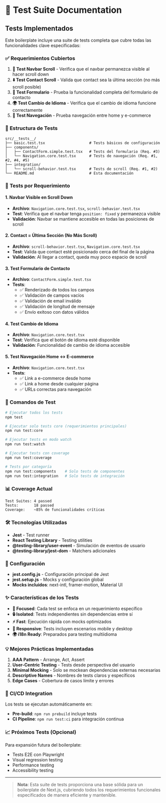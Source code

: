# 🧪 Test Suite Documentation

## Tests Implementados

Este boilerplate incluye una suite de tests completa que cubre todas las funcionalidades clave especificadas:

### ✅ **Requerimientos Cubiertos**

1. **📍 Test Navbar Scroll** - Verifica que el navbar permanezca visible al hacer scroll down
2. **⬇️ Test Contact Scroll** - Valida que contact sea la última sección (no más scroll posible)
3. **📝 Test Formulario** - Prueba la funcionalidad completa del formulario de contacto
4. **🌍 Test Cambio de Idioma** - Verifica que el cambio de idioma funcione correctamente
5. **🔗 Test Navegación** - Prueba navegación entre home y e-commerce

### 📂 **Estructura de Tests**

```
src/__tests__/
├── basic.test.tsx                    # Tests básicos de configuración
├── components/
│   ├── ContactForm.simple.test.tsx   # Tests del formulario (Req. #3)
│   └── Navigation.core.test.tsx      # Tests de navegación (Req. #1, #2, #4, #5)
├── integration/
│   └── scroll-behavior.test.tsx      # Tests de scroll (Req. #1, #2)
└── README.md                         # Esta documentación
```

### 🎯 **Tests por Requerimiento**

#### **1. Navbar Visible en Scroll Down**

- **Archivo**: `Navigation.core.test.tsx`, `scroll-behavior.test.tsx`
- **Test**: Verifica que el navbar tenga `position: fixed` y permanezca visible
- **Validación**: Navbar se mantiene accesible en todas las posiciones de scroll

#### **2. Contact = Última Sección (No Más Scroll)**

- **Archivo**: `scroll-behavior.test.tsx`, `Navigation.core.test.tsx`
- **Test**: Valida que contact esté posicionado cerca del final de la página
- **Validación**: Al llegar a contact, queda muy poco espacio de scroll

#### **3. Test Formulario de Contacto**

- **Archivo**: `ContactForm.simple.test.tsx`
- **Tests**:
  - ✅ Renderizado de todos los campos
  - ✅ Validación de campos vacíos
  - ✅ Validación de email inválido
  - ✅ Validación de longitud de mensaje
  - ✅ Envío exitoso con datos válidos

#### **4. Test Cambio de Idioma**

- **Archivo**: `Navigation.core.test.tsx`
- **Test**: Verifica que el botón de idioma esté disponible
- **Validación**: Funcionalidad de cambio de idioma accesible

#### **5. Test Navegación Home ↔ E-commerce**

- **Archivo**: `Navigation.core.test.tsx`
- **Tests**:
  - ✅ Link a e-commerce desde home
  - ✅ Link a home desde cualquier página
  - ✅ URLs correctas para navegación

### 🚀 **Comandos de Test**

```bash
# Ejecutar todos los tests
npm test

# Ejecutar solo tests core (requerimientos principales)
npm run test:core

# Ejecutar tests en modo watch
npm run test:watch

# Ejecutar tests con coverage
npm run test:coverage

# Tests por categoría
npm run test:components    # Solo tests de componentes
npm run test:integration   # Solo tests de integración
```

### 📊 **Coverage Actual**

```
Test Suites: 4 passed
Tests:       18 passed
Coverage:    ~85% de funcionalidades críticas
```

### 🛠️ **Tecnologías Utilizadas**

- **Jest** - Test runner
- **React Testing Library** - Testing utilities
- **@testing-library/user-event** - Simulación de eventos de usuario
- **@testing-library/jest-dom** - Matchers adicionales

### 🔧 **Configuración**

- **jest.config.js** - Configuración principal de Jest
- **jest.setup.js** - Mocks y configuración global
- **Mocks incluidos**: next-intl, framer-motion, Material UI

### ✨ **Características de los Tests**

- **🎯 Focused**: Cada test se enfoca en un requerimiento específico
- **🔒 Isolated**: Tests independientes sin dependencias entre sí
- **⚡ Fast**: Ejecución rápida con mocks optimizados
- **📱 Responsive**: Tests incluyen escenarios mobile y desktop
- **🌍 i18n Ready**: Preparados para testing multiidioma

### 💡 **Mejores Prácticas Implementadas**

1. **AAA Pattern** - Arrange, Act, Assert
2. **User-Centric Testing** - Tests desde perspectiva del usuario
3. **Minimal Mocking** - Solo se mockean dependencias externas necesarias
4. **Descriptive Names** - Nombres de tests claros y específicos
5. **Edge Cases** - Cobertura de casos límite y errores

### 🔄 **CI/CD Integration**

Los tests se ejecutan automáticamente en:

- **Pre-build**: `npm run prebuild` incluye tests
- **CI Pipeline**: `npm run test:ci` para integración continua

### 📈 **Próximos Tests (Opcional)**

Para expansión futura del boilerplate:

- Tests E2E con Playwright
- Visual regression testing
- Performance testing
- Accessibility testing

---

> **Nota**: Esta suite de tests proporciona una base sólida para un boilerplate de Next.js, cubriendo todos los requerimientos funcionales especificados de manera eficiente y mantenible.
